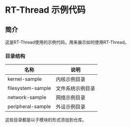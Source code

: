 # RT-Thread 示例代码 #

## 简介 ##

这是RT-Thread使用的示例代码，用来展示如何使用RT-Thread。

### 目录结构 ###

| 名称 | 说明 |
| ---- | ---- |
| kernel-sample | 内核示例目录 |
| filesystem-sample | 文件系统示例目录 |
| network-sample | 网络示例目录 |
| peripheral-sample | 外设示例目录 |

这些目录都是以子模块的形式添加到仓库。

